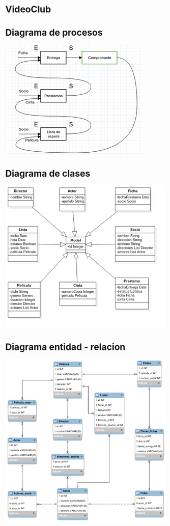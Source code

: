 # VideoClub

# Diagrama de procesos

![N|Solid](images/01.png)

# Diagrama de clases

![N|Solid](images/02.png)

# Diagrama entidad - relacion

![N|Solid](images/03.png)
